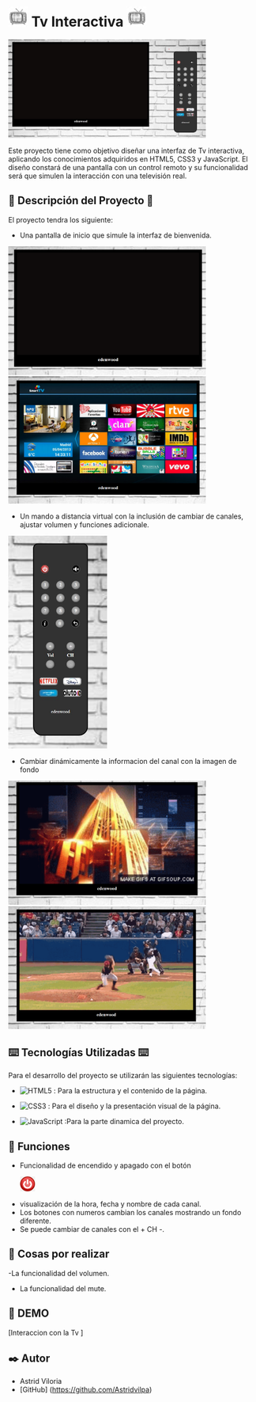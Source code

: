 # <img src="./img/logo.jpg" alt="logo" width="40">  Tv Interactiva <img src="./img/logo.jpg" alt="logo" width="40">

<p float="right">
  <img src="./img/fon.jpg" width="400" />
  </p>
Este proyecto tiene como objetivo diseñar una interfaz de Tv interactiva, aplicando los conocimientos adquiridos en HTML5, CSS3 y JavaScript. El diseño constará de una pantalla con un control remoto y su funcionalidad será que simulen la interacción con una televisión real.

## 📑 Descripción del Proyecto 📑

El proyecto tendra los siguiente: 

- Una pantalla de inicio que simule la interfaz de bienvenida.
<p float="left">
  <img src="./img/panBlack.jpg" width="400" />
  <img src="./img/panOn.jpg" width="400" /> 
</p>


- Un mando a distancia virtual con la inclusión de cambiar de canales, ajustar volumen y funciones adicionale.
<img src="./img/contri.jpg" alt="contri" width="200">

- Cambiar dinámicamente la informacion del canal con la imagen de fondo 
<p float="left">
  <img src="./img/canal1.jpg" width="400" />
  <img src="./img/depor.jpg" width="400" /> 
</p>


## ⌨️ Tecnologías Utilizadas ⌨️

Para el desarrollo del proyecto se utilizarán las siguientes tecnologías:
- ![HTML5](https://img.shields.io/badge/html5-%23E34F26.svg?style=for-the-badge&logo=html5&logoColor=white) : Para la estructura y el contenido de la página.

- ![CSS3](https://img.shields.io/badge/css3-%231572B6.svg?style=for-the-badge&logo=css3&logoColor=white) : Para el diseño y la presentación visual de la página.
- ![JavaScript](https://img.shields.io/badge/-JavaScript-black?style=flat&logo=javascript) :Para la parte dinamica del proyecto.


## 🌟 Funciones

- Funcionalidad de encendido y apagado con el botón <p><img src="./img/on3.jpg" width="30" /></p>
- visualización de la hora, fecha y nombre de cada canal.
- Los botones con numeros cambian los canales mostrando un fondo diferente.
- Se puede cambiar de canales con el + CH -.

## 💬 Cosas por realizar

-La funcionalidad del volumen.
- La funcionalidad del mute.

## 👀 DEMO

[Interaccion con la Tv ]

## ✒️ Autor

* Astrid Viloria 
* [GitHub] (https://github.com/Astridvilpa)